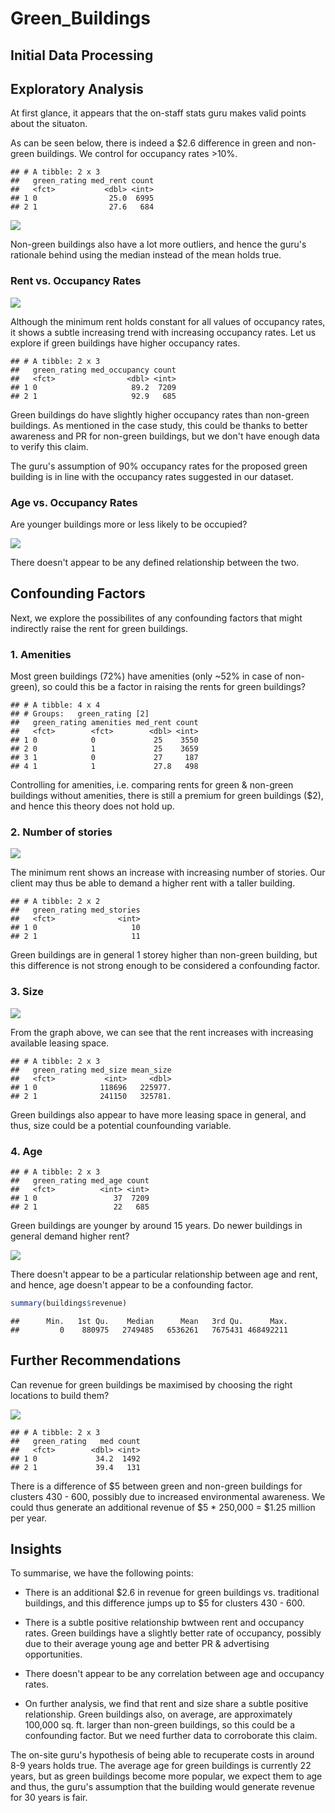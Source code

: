 Green\_Buildings
================

## Initial Data Processing

## Exploratory Analysis

At first glance, it appears that the on-staff stats guru makes valid
points about the situaton.

As can be seen below, there is indeed a $2.6 difference in green and
non-green buildings. We control for occupancy rates \>10%.

    ## # A tibble: 2 x 3
    ##   green_rating med_rent count
    ##   <fct>           <dbl> <int>
    ## 1 0                25.0  6995
    ## 2 1                27.6   684

![](Green_buildings_files/figure-gfm/unnamed-chunk-5-1.png)<!-- -->

Non-green buildings also have a lot more outliers, and hence the guru's
rationale behind using the median instead of the mean holds true.

### Rent vs. Occupancy Rates

![](Green_buildings_files/figure-gfm/unnamed-chunk-6-1.png)<!-- -->

Although the minimum rent holds constant for all values of occupancy
rates, it shows a subtle increasing trend with increasing occupancy
rates. Let us explore if green buildings have higher occupancy rates.

    ## # A tibble: 2 x 3
    ##   green_rating med_occupancy count
    ##   <fct>                <dbl> <int>
    ## 1 0                     89.2  7209
    ## 2 1                     92.9   685

Green buildings do have slightly higher occupancy rates than non-green
buildings. As mentioned in the case study, this could be thanks to
better awareness and PR for non-green buildings, but we don't have
enough data to verify this claim.

The guru's assumption of 90% occupancy rates for the proposed green
building is in line with the occupancy rates suggested in our dataset.

### Age vs. Occupancy Rates

Are younger buildings more or less likely to be occupied?

![](Green_buildings_files/figure-gfm/unnamed-chunk-8-1.png)<!-- -->

There doesn't appear to be any defined relationship between the two.

## Confounding Factors

Next, we explore the possibilites of any confounding factors that might
indirectly raise the rent for green buildings.

### 1\. Amenities

Most green buildings (72%) have amenities (only \~52% in case of
non-green), so could this be a factor in raising the rents for green
buildings?

    ## # A tibble: 4 x 4
    ## # Groups:   green_rating [2]
    ##   green_rating amenities med_rent count
    ##   <fct>        <fct>        <dbl> <int>
    ## 1 0            0             25    3550
    ## 2 0            1             25    3659
    ## 3 1            0             27     187
    ## 4 1            1             27.8   498

Controlling for amenities, i.e. comparing rents for green & non-green
buildings without amenities, there is still a premium for green
buildings ($2), and hence this theory does not hold up.

### 2\. Number of stories

![](Green_buildings_files/figure-gfm/unnamed-chunk-10-1.png)<!-- -->

The minimum rent shows an increase with increasing number of stories.
Our client may thus be able to demand a higher rent with a taller
building.

    ## # A tibble: 2 x 2
    ##   green_rating med_stories
    ##   <fct>              <int>
    ## 1 0                     10
    ## 2 1                     11

Green buildings are in general 1 storey higher than non-green building,
but this difference is not strong enough to be considered a confounding
factor.

### 3\. Size

![](Green_buildings_files/figure-gfm/unnamed-chunk-12-1.png)<!-- -->

From the graph above, we can see that the rent increases with increasing
available leasing space.

    ## # A tibble: 2 x 3
    ##   green_rating med_size mean_size
    ##   <fct>           <int>     <dbl>
    ## 1 0              118696   225977.
    ## 2 1              241150   325781.

Green buildings also appear to have more leasing space in general, and
thus, size could be a potential counfounding variable.

### 4\. Age

    ## # A tibble: 2 x 3
    ##   green_rating med_age count
    ##   <fct>          <int> <int>
    ## 1 0                 37  7209
    ## 2 1                 22   685

Green buildings are younger by around 15 years. Do newer buildings in
general demand higher rent?

![](Green_buildings_files/figure-gfm/unnamed-chunk-15-1.png)<!-- -->

There doesn't appear to be a particular relationship between age and
rent, and hence, age doesn't appear to be a confounding factor.

``` r
summary(buildings$revenue)
```

    ##      Min.   1st Qu.    Median      Mean   3rd Qu.      Max. 
    ##         0    880975   2749485   6536261   7675431 468492211

## Further Recommendations

Can revenue for green buildings be maximised by choosing the right
locations to build them?

![](Green_buildings_files/figure-gfm/unnamed-chunk-18-1.png)<!-- -->

    ## # A tibble: 2 x 3
    ##   green_rating   med count
    ##   <fct>        <dbl> <int>
    ## 1 0             34.2  1492
    ## 2 1             39.4   131

There is a difference of $5 between green and non-green buildings for
clusters 430 - 600, possibly due to increased environmental awareness.
We could thus generate an additional revenue of $5 \* 250,000 = $1.25
million per year.

## Insights

To summarise, we have the following points:

  - There is an additional $2.6 in revenue for green buildings
    vs. traditional buildings, and this difference jumps up to $5 for
    clusters 430 - 600.

  - There is a subtle positive relationship bwtween rent and occupancy
    rates. Green buildings have a slightly better rate of occupancy,
    possibly due to their average young age and better PR & advertising
    opportunities.

  - There doesn't appear to be any correlation between age and occupancy
    rates.

  - On further analysis, we find that rent and size share a subtle
    positive relationship. Green buildings also, on average, are
    approximately 100,000 sq. ft. larger than non-green buildings, so
    this could be a confounding factor. But we need further data to
    corroborate this claim.

The on-site guru's hypothesis of being able to recuperate costs in
around 8-9 years holds true. The average age for green buildings is
currently 22 years, but as green buildings become more popular, we
expect them to age and thus, the guru's assumption that the building
would generate revenue for 30 years is fair.
